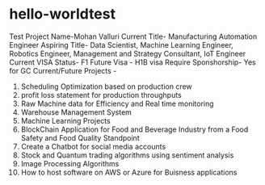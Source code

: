 # hello-worldtest
Test Project
Name-Mohan Valluri 
Current Title- Manufacturing Automation Engineer
Aspiring Title- Data Scientist, Machine Learning Engineer, Robotics Engineer, Management and Strategy Consultant, IoT Engineer
Current VISA Status- F1
Future Visa - H1B visa
Require Sponshorship- Yes for GC
Current/Future Projects -
1) Scheduling Optimization based on production crew
2) profit loss statement for production throughputs
3) Raw Machine data for Efficiency and Real time monitoring
4) Warehouse Management System
5) Machine Learning Projects
6) BlockChain Application for Food and Beverage Industry from a Food Safety and Food Quality Standpoint
7) Create a Chatbot for social media accounts 
8) Stock and Quantum trading algorithms using sentiment analysis
9) Image Processing Algorithms
10) How to host software on AWS or Azure for Buisness applications
